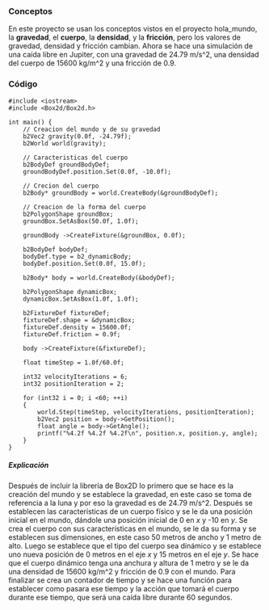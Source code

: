 ### Conceptos
En este proyecto se usan los conceptos vistos en el proyecto hola_mundo, la **gravedad**, el **cuerpo**, la **densidad**, y la **fricción**, pero los valores de gravedad, densidad y fricción cambian. Ahora se hace una simulación de una caída libre en Jupiter, con una gravedad de 24.79 m/s^2, una densidad del cuerpo de 15600 kg/m^2 y una fricción de 0.9.
### Código
```
#include <iostream>  
#include <Box2d/Box2d.h>  
  
int main() {  
    // Creacion del mundo y de su gravedad  
    b2Vec2 gravity(0.0f, -24.79f);  
    b2World world(gravity);  
  
    // Caracteristicas del cuerpo  
    b2BodyDef groundBodyDef;  
    groundBodyDef.position.Set(0.0f, -10.0f);  
  
    // Crecion del cuerpo  
    b2Body* groundBody = world.CreateBody(&groundBodyDef);  
  
    // Creacion de la forma del cuerpo  
    b2PolygonShape groundBox;  
    groundBox.SetAsBox(50.0f, 1.0f);  
  
    groundBody ->CreateFixture(&groundBox, 0.0f);  
  
    b2BodyDef bodyDef;  
    bodyDef.type = b2_dynamicBody;  
    bodyDef.position.Set(0.0f, 15.0f);  
  
    b2Body* body = world.CreateBody(&bodyDef);  
  
    b2PolygonShape dynamicBox;  
    dynamicBox.SetAsBox(1.0f, 1.0f);  
  
    b2FixtureDef fixtureDef;  
    fixtureDef.shape = &dynamicBox;  
    fixtureDef.density = 15600.0f;  
    fixtureDef.friction = 0.9f;  
  
    body ->CreateFixture(&fixtureDef);  
  
    float timeStep = 1.0f/60.0f;  
  
    int32 velocityIterations = 6;  
    int32 positionIteration = 2;  
  
    for (int32 i = 0; i <60; ++i)  
    {  
        world.Step(timeStep, velocityIterations, positionIteration);  
        b2Vec2 position = body->GetPosition();  
        float angle = body->GetAngle();  
        printf("%4.2f %4.2f %4.2f\n", position.x, position.y, angle);  
    }  
}
```
##### Explicación
Después de incluir la librería de Box2D lo primero que se hace es la creación del mundo y se establece la gravedad, en este caso se toma de referencia a la luna y por eso la gravedad es de 24.79 m/s^2. Después se establecen las características de un cuerpo físico y se le da una posición inicial en el mundo, dándole una posición inicial de 0 en *x* y -10 en *y*. Se crea el cuerpo con sus características en el mundo, se le da su forma y se establecen sus dimensiones, en este caso 50 metros de ancho y 1 metro de alto. Luego se establece que el tipo del cuerpo sea dinámico y se establece uno nueva posición de 0 metros en el eje *x* y 15 metros en el eje *y*. Se hace que el cuerpo dinámico tenga una anchura y altura de 1 metro y se le da una densidad de 15600 kg/m^2 y fricción de 0.9 con el mundo. Para finalizar se crea un contador de tiempo y se hace una función para establecer como pasara ese tiempo y la acción que tomará el cuerpo durante ese tiempo, que será una caída libre durante 60 segundos.